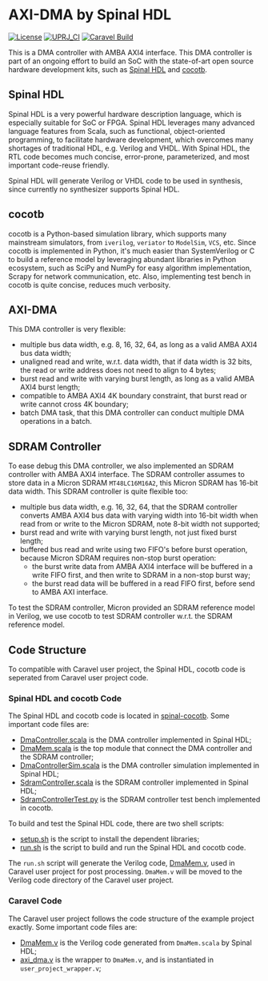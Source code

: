 # AXI-DMA by Spinal HDL

[![License](https://img.shields.io/badge/License-Apache%202.0-blue.svg)](https://opensource.org/licenses/Apache-2.0)
[![UPRJ_CI](https://github.com/efabless/caravel_project_example/actions/workflows/user_project_ci.yml/badge.svg)](https://github.com/efabless/caravel_project_example/actions/workflows/user_project_ci.yml)
[![Caravel Build](https://github.com/efabless/caravel_project_example/actions/workflows/caravel_build.yml/badge.svg)](https://github.com/efabless/caravel_project_example/actions/workflows/caravel_build.yml)


This is a DMA controller with AMBA AXI4 interface.
This DMA controller is part of an ongoing effort to build an SoC with the state-of-art open source hardware development kits, such as [Spinal HDL](https://github.com/SpinalHDL/SpinalHDL) and [cocotb](https://github.com/cocotb/cocotb).

## Spinal HDL

Spinal HDL is a very powerful hardware description language, which is especially suitable for SoC or FPGA.
Spinal HDL leverages many advanced language features from Scala, such as functional, object-oriented programming, to facilitate hardware development,
which overcomes many shortages of traditional HDL, e.g. Verilog and VHDL.
With Spinal HDL, the RTL code becomes much concise, error-prone, parameterized, and most important code-reuse friendly.

Spinal HDL will generate Verilog or VHDL code to be used in synthesis, since currently no synthesizer supports Spinal HDL.

## cocotb

cocotb is a Python-based simulation library, which supports many mainstream simulators, from `iverilog`, `veriator` to `ModelSim`, `VCS`, etc.
Since cocotb is implemented in Python, it's much easier than SystemVerilog or C to build a reference model by leveraging abundant libraries in Python ecosystem,
such as SciPy and NumPy for easy algorithm implementation, Scrapy for network communication, etc.
Also, implementing test bench in cocotb is quite concise, reduces much verbosity.


## AXI-DMA

This DMA controller is very flexible:
* multiple bus data width, e.g. 8, 16, 32, 64, as long as a valid AMBA AXI4 bus data width;
* unaligned read and write, w.r.t. data width, that if data width is 32 bits, the read or write address does not need to align to 4 bytes;
* burst read and write with varying burst length, as long as a valid AMBA AXI4 burst length;
* compatible to AMBA AXI4 4K boundary constraint, that burst read or write cannot cross 4K boundary;
* batch DMA task, that this DMA controller can conduct multiple DMA operations in a batch.

## SDRAM Controller

To ease debug this DMA controller, we also implemented an SDRAM controller with AMBA AXI4 interface.
The SDRAM controller assumes to store data in a Micron SDRAM `MT48LC16M16A2`, this Micron SDRAM has 16-bit data width.
This SDRAM controller is quite flexible too:
* multiple bus data width, e.g. 16, 32, 64, that the SDRAM controller converts AMBA AXI4 bus data with varying width into 16-bit width when read from or write to the Micron SDRAM, note 8-bit width not supported;
* burst read and write with varying burst length, not just fixed burst length;
* buffered bus read and write using two FIFO's before burst operation, because Micron SDRAM requires non-stop burst operation:
    - the burst write data from AMBA AXI4 interface will be buffered in a write FIFO first, and then write to SDRAM in a non-stop burst way;
    - the burst read data will be buffered in a read FIFO first, before send to AMBA AXI interface.

To test the SDRAM controller, Micron provided an SDRAM reference model in Verilog, we use cocotb to test SDRAM controller w.r.t. the SDRAM reference model.

## Code Structure

To compatible with Caravel user project, the Spinal HDL, cocotb code is seperated from Caravel user project code.

### Spinal HDL and cocotb Code

The Spinal HDL and cocotb code is located in [spinal-cocotb](./spinal-cocotb). Some important code files are:
* [DmaController.scala](./spinal-cocotb/SpinalNet/src/main/scala/dma/DmaController.scala) is the DMA controller implemented in Spinal HDL;
* [DmaMem.scala](./spinal-cocotb/SpinalNet/src/main/scala/dma/DmaMem.scala) is the top module that connect the DMA controller and the SDRAM controller;
* [DmaControllerSim.scala](./spinal-cocotb/SpinalNet/src/main/scala/sdram/DmaControllerSim.scala) is the DMA controller simulation implemented in Spinal HDL;
* [SdramController.scala](./spinal-cocotb/SpinalNet/src/main/scala/sdram/SdramController.scala) is the SDRAM controller implemented in Spinal HDL;
* [SdramControllerTest.py](./spinal-cocotb/SpinalNet/test/src/python/sdram/SdramControllerTest.py) is the SDRAM controller test bench implemented in cocotb.

To build and test the Spinal HDL code, there are two shell scripts:
* [setup.sh](./spinal-cocotb/setup.sh) is the script to install the dependent libraries;
* [run.sh](./spinal-cocotb/run.sh) is the script to build and run the Spinal HDL and cocotb code.

The `run.sh` script will generate the Verilog code, [DmaMem.v](./spinal-cocotb/DmaMem.v), used in Caravel user project for post processing.
`DmaMem.v` will be moved to the Verilog code directory of the Caravel user project.

### Caravel Code

The Caravel user project follows the code structure of the example project exactly. Some important code files are:
* [DmaMem.v](./verilog/rtl/DmaMem.v) is the Verilog code generated from `DmaMem.scala` by Spinal HDL;
* [axi_dma.v](./verilog/rtl/axi_dma.v) is the wrapper to `DmaMem.v`, and is instantiated in `user_project_wrapper.v`;
